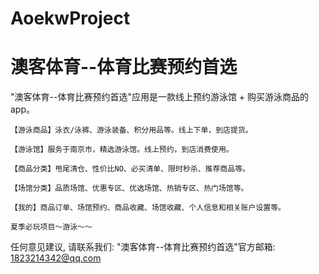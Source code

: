 # AoekwProject
# 澳客体育--体育比赛预约首选

  "澳客体育--体育比赛预约首选"应用是一款线上预约游泳馆 + 购买游泳商品的app。
    
    【游泳商品】泳衣/泳裤、游泳装备、积分用品等。线上下单，到店提货。
    
    【游泳馆】服务于南京市，精选游泳馆。线上预约，到店消费使用。
    
    【商品分类】甩尾清仓、性价比NO、必买清单、限时秒杀、推荐商品等。
    
    【场馆分类】品质场馆、优惠专区、优选场馆、热销专区、热门场馆等。
    
    【我的】商品订单、场馆预约、商品收藏、场馆收藏、个人信息和相关账户设置等。

    夏季必玩项目～游泳～～

   任何意见建议, 请联系我们: 
   "澳客体育--体育比赛预约首选"官方邮箱: 1823214342@qq.com
